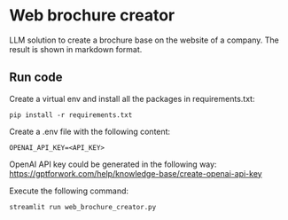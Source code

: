 # Web brochure creator
LLM solution to create a brochure base on the website of a company. The result is shown in markdown format.

## Run code
Create a virtual env and install all the packages in requirements.txt:

    pip install -r requirements.txt

Create a .env file with the following content:
    
    OPENAI_API_KEY=<API_KEY>
    

OpenAI API key could be generated in the following way:
https://gptforwork.com/help/knowledge-base/create-openai-api-key


Execute the following command:

    streamlit run web_brochure_creator.py

